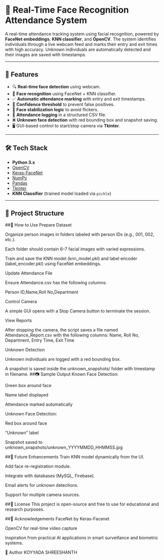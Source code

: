 # 📸 Real-Time Face Recognition Attendance System

A real-time attendance tracking system using facial recognition, powered by **FaceNet embeddings**, **KNN classifier**, and **OpenCV**. The system identifies individuals through a live webcam feed and marks their entry and exit times with high accuracy. Unknown individuals are automatically detected and their images are saved with timestamps.

---

## 🚀 Features

- 🔍 **Real-time face detection** using webcam.
- 🤖 **Face recognition** using FaceNet + KNN classifier.
- ✅ **Automatic attendance marking** with entry and exit timestamps.
- 🔐 **Confidence threshold** to prevent false positives.
- 🧠 **Face stabilization logic** to avoid flickers.
- 🧾 **Attendance logging** in a structured CSV file.
- ❌ **Unknown face detection** with red bounding box and snapshot saving.
- 🖥️ GUI-based control to start/stop camera via **Tkinter**.

---

## 🛠️ Tech Stack

- **Python 3.x**
- [OpenCV](https://opencv.org/)
- [Keras-FaceNet](https://pypi.org/project/keras-facenet/)
- [NumPy](https://numpy.org/)
- [Pandas](https://pandas.pydata.org/)
- [Tkinter](https://docs.python.org/3/library/tkinter.html)
- **KNN Classifier** (trained model loaded via `pickle`)

---

## 📁 Project Structure

##📌 How to Use
Prepare Dataset

Organize person images in folders labeled with person IDs (e.g., 001, 002, etc.).

Each folder should contain 6–7 facial images with varied expressions.

Train and save the KNN model (knn_model.pkl) and label encoder (label_encoder.pkl) using FaceNet embeddings.

Update Attendance File

Ensure Attendance.csv has the following columns:

Person ID,Name,Roll No,Department

Control Camera

A simple GUI opens with a Stop Camera button to terminate the session.

View Reports

After stopping the camera, the script saves a file named Attendance_Report.csv with the following columns:
Name, Roll No, Department, Entry Time, Exit Time

Unknown Detection

Unknown individuals are logged with a red bounding box.

A snapshot is saved inside the unknown_snapshots/ folder with timestamp in filename.
##📷 Sample Output
Known Face Detection:

Green box around face

Name label displayed

Attendance marked automatically

Unknown Face Detection:

Red box around face

“Unknown” label

Snapshot saved to unknown_snapshots/unknown_YYYYMMDD_HHMMSS.jpg

##🧠 Future Enhancements
Train KNN model dynamically from the UI.

Add face re-registration module.

Integrate with databases (MySQL, Firebase).

Email alerts for unknown detections.

Support for multiple camera sources.

##📄 License
This project is open-source and free to use for educational and research purposes.

##🤝 Acknowledgements
FaceNet by Keras-Facenet

OpenCV for real-time video capture

Inspiration from practical AI applications in smart surveillance and biometric systems.

👤 Author
KOYYADA SHREESHANTH
